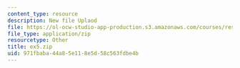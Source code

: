 ```yaml
---
content_type: resource
description: New file Uplaod
file: https://ol-ocw-studio-app-production.s3.amazonaws.com/courses/res-21g-01-kana-spring-2010/971fbaba44a85e118e5d58c563fdbe4b_ex5.zip
file_type: application/zip
resourcetype: Other
title: ex5.zip
uid: 971fbaba-44a8-5e11-8e5d-58c563fdbe4b
---
```


